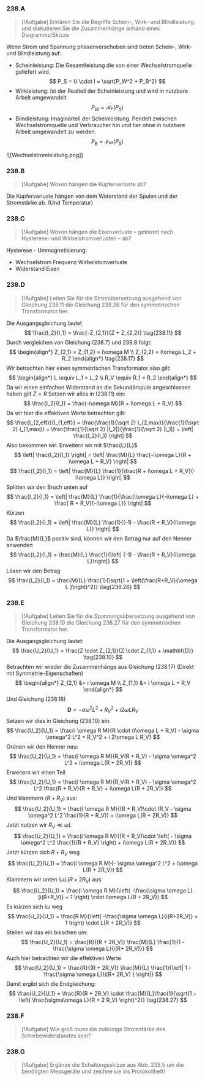 ### 238.A
> [!Aufgabe]
> Erklären Sie die Begriffe Schein-, Wirk- und Blindleistung und diskutieren Sie die Zusammenhänge anhand eines Diagramms/Skizze

Wenn Strom und Spannung phasenverschoben sind treten Schein-, Wirk- und Blindleistung auf:

* Scheinleistung:
Die Gesamtleistung die von einer Wechselstromquelle geliefert wird.
$$
P_S = U \cdot I = \sqrt{P_W^2 + P_B^2}
$$
* Wirkleistung:
Ist der Realteil der Scheinleistung und wird in nutzbare Arbeit umgewandelt 
$$
P_W = \mathcal{Re}(P_S)
$$
* Blindleistung:
Imaginärteil der Scheinleistung. Pendelt zwischen Wechselstromquelle und Verbraucher hin und her ohne in nutzbare Arbeit umgewandelt zu werden.
$$
P_B = \mathcal{Im}(P_S)
$$

![[Wechselstromleistung.png]]

### 238.B
> [!Aufgabe]
> Wovon hängen die Kupferverluste ab?

Die Kupferverluste hängen von dem Widerstand der Spulen und der Stromstärke ab. (Und Temperatur)
### 238.C
> [!Aufgabe]
> Wovon hängen die Eisenverluste – getrennt nach Hysterese- und Wirbelstromverlusten – ab?

Hysterese - Ummagnetisierung:
* Wechselstrom Frequenz
Wirbelstomverluste
* Widerstand Eisen
### 238.D
> [!Aufgabe]
> Leiten Sie für die Stromübersetzung ausgehend von Gleichung 238.11 die Gleichung 238.26 für den symmetrischen Transformator her.

Die Ausgangsgleichung lautet
$$
\frac{I_2}{I_1} = \frac{-Z_{2,1}}{Z + Z_{2,2}}
\tag{238.11}
$$
Durch vergleichen von Gleichung $(238.7)$ und $238.8$ folgt:
$$
\begin{align*}
Z_{2,1} = Z_{1,2} = i\omega M \\
Z_{2,2} = i\omega L_2 + R_2
\end{align*}
\tag{238.17}
$$
Wir betrachten hier einen symmetrischen Transformator also gilt:
$$
\begin{align*}
L \equiv L_1 = L_2 \\
R_V \equiv R_1 = R_2
\end{align*}
$$
Da wir einen einfachen Widerstand an die Sekundärspule angeschlossen haben gilt $Z = R$
Setzen wir alles in $(238.11)$ ein:
$$
\frac{I_2}{I_1} = \frac{-i\omega M}{R + i\omega L + R_V}
$$
Da wir hier die effektiven Werte betrachten gilt:
$$
\frac{I_{2,eff}}{I_{1,eff}} 
= \frac{\frac{1}{\sqrt 2} I_{2,max}}{\frac{1}{\sqrt 2} I_{1,max}} 
= \frac{\frac{1}{\sqrt 2} |I_2|}{\frac{1}{\sqrt 2} |I_1|} 
= \left| \frac{I_2}{I_1} \right|
$$
Also bekommen wir:
Erweitern wir mit $\frac{L}{L}$
$$
\left| \frac{I_2}{I_1} \right| 
= \left| \frac{M}{L} \frac{-i\omega L}{R + i\omega L + R_V} \right|
$$
$$
\frac{I_2}{I_1} 
= \left| \frac{M}{L} \frac{1}{\frac{R + i\omega L + R_V}{-i\omega L}} \right|
$$
Splitten wir den Bruch unten auf
$$
\frac{I_2}{I_1} 
= \left| \frac{M}{L} \frac{1}{\frac{i\omega L}{-i\omega L} + \frac{ R + R_V}{-i\omega L}} \right|
$$
Kürzen
$$
\frac{I_2}{I_1} 
= \left| \frac{M}{L} \frac{1}{(-1) - \frac{R + R_V}{i\omega L}} \right|
$$
Da $\frac{M}{L}$ positiv sind, können wir den Betrag nur auf den Nenner anwenden
$$
\frac{I_2}{I_1}
= \frac{M}{L} \frac{1}{\left| (-1) - \frac{R + R_V}{i\omega L}\right|} 
$$
Lösen wir den Betrag
$$
\frac{I_2}{I_1} = \frac{M}{L} \frac{1}{\sqrt{1 + \left(\frac{R+R_V}{\omega L
}\right)^2}}
\tag{238.26}
$$
### 238.E
> [!Aufgabe]
> Leiten Sie für die Spannungsübersetzung ausgehend von Gleichung 238.10 die Gleichung 238.27 für den symmetrischen Transformator her.

Die Ausgangsgleichung lautet:
$$
\frac{U_2}{U_1} 
= \frac{Z \cdot Z_{2,1}}{Z \cdot Z_{1,1} + \mathbf{D}}
\tag{238.10}
$$
Betrachten wir wieder die Zusammenhänge aus Gleichung $(238.17)$ (Direkt mit Symmetrie-Eigenschaften)
$$
\begin{align*}
Z_{2,1} &= i \omega M \\
Z_{1,1} &= i \omega L + R_V 
\end{align*}
$$
Und Gleichung $(238.18)$
$$
\mathbf{D} = -\sigma \omega^2 L^2 + R_V^2 + i2\omega LR_V
$$
Setzen wir dies in Gleichung $(238.10)$ ein:
$$
\frac{U_2}{U_1}
= \frac{i \omega R M}{R \cdot (i\omega L + R_V) - \sigma \omega^2 L^2 + R_V^2 + i 2\omega L R_V}
$$
Ordnen wir den Nenner neu:
$$
\frac{U_2}{U_1}
= \frac{i \omega R M}{R_V(R + R_V) - \sigma \omega^2 L^2 + i\omega L(R + 2R_V)}
$$
Erweitern wir einen Teil
$$
\frac{U_2}{U_1}
= \frac{i \omega R M}{R_V(R + R_V) - \sigma \omega^2 L^2 \frac{R + R_V}{R + R_V} + i\omega L(R + 2R_V)}
$$
Und klammern $(R+R_V)$ aus:
$$
\frac{U_2}{U_1}
= \frac{i \omega R M}{(R + R_V)\cdot (R_V - \sigma \omega^2 L^2 \frac{1}{R + R_V}) + i\omega L(R + 2R_V)}
$$
Jetzt nutzen wir $R_V \ll \omega L$
$$
\frac{U_2}{U_1}
= \frac{i \omega R M}{(R + R_V)\cdot \left( - \sigma \omega^2 L^2 \frac{1}{R + R_V} \right) + i\omega L(R + 2R_V)}
$$
Jetzt kürzen sich $R+R_V$ weg
$$
\frac{U_2}{U_1}
= \frac{i \omega R M}{- \sigma \omega^2 L^2 + i\omega L(R + 2R_V)}
$$
Klammern wir unten $i\omega L(R + 2R_V)$ aus
$$
\frac{U_2}{U_1}
= \frac{i \omega R M}{\left( -\frac{\sigma \omega L}{i(R+R_V)} + 1 \right) \cdot i\omega L(R + 2R_V)}
$$
Es kürzen sich $i\omega$ weg
$$
\frac{U_2}{U_1}
= \frac{R M}{\left( -\frac{\sigma \omega L}{i(R+2R_V)} + 1 \right) \cdot L(R + 2R_V)}
$$
Stellen wir das ein bisschen um:
$$
\frac{U_2}{U_1}
= \frac{R}{(R + 2R_V)} \frac{M}{L} \frac{1}{1 -\frac{\sigma \omega L}{i(R+ 2R_V)}}
$$
Auch hier betrachten wir die effektiven Werte 
$$
\frac{U_2}{U_1}
= \frac{R}{(R + 2R_V)} \frac{M}{L} \frac{1}{\left| 1 -\frac{\sigma \omega L}{i(R+ 2R_V) } \right|}
$$
Damit ergibt sich die Endgleichung:
$$
\frac{U_2}{U_1} = \frac{R}{R + 2R_V} \cdot \frac{M}{L}\frac{1}{\sqrt{1 + \left( \frac{\sigma\omega L}{R + 2 R_V} \right)^2}}
\tag{238.27}
$$
### 238.F
> [!Aufgabe]
> Wie groß muss die zulässige Stromstärke des Schiebewiderstandes sein?
### 238.G
> [!Aufgabe]
> Ergänze die Schaltungsskizze aus Abb. 238.5 um die benötigten Messgeräte und zeichne sie ins Protokollheft!
